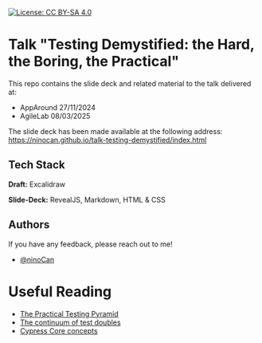 [![License: CC BY-SA 4.0](https://licensebuttons.net/l/by-sa/4.0/80x15.png)](https://creativecommons.org/licenses/by-sa/4.0/)

# Talk "Testing Demystified: the Hard, the Boring, the Practical"

This repo contains the slide deck and related material to the talk
delivered at:
 - AppAround 27/11/2024
 - AgileLab  08/03/2025

The slide deck has been made available at the following address:
https://ninocan.github.io/talk-testing-demystified/index.html


## Tech Stack

**Draft:** Excalidraw

**Slide-Deck:** RevealJS, Markdown, HTML &amp; CSS

## Authors

If you have any feedback, please reach out to me!

- [@ninoCan](https://www.github.com/ninoCan)


# Useful Reading


- [The Practical Testing Pyramid](https://martinfowler.com/articles/practical-test-pyramid.html)
- [The continuum of test doubles](https://learn.microsoft.com/en-us/archive/msdn-magazine/2007/september/unit-testing-exploring-the-continuum-of-test-doubles)
- [Cypress Core concepts](https://docs.cypress.io/app/core-concepts/testing-types#What-is-E2E-Testing)


